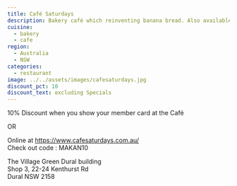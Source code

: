 ```yaml
---
title: Café Saturdays
description: Bakery café which reinventing banana bread. Also available Basque cheesecake, toastie and hot & cold drinks.
cuisine:
  - bakery
  - cafe
region:
  - Australia
  - NSW
categories:
  - restaurant
image: ../../assets/images/cafesaturdays.jpg
discount_pct: 10
discount_text: excluding Specials
---
```


10% Discount when you show your member card at the Café

OR

Online at https://www.cafesaturdays.com.au/  
Check out code : MAKAN10

The Village Green Dural building  
Shop 3, 22-24 Kenthurst Rd  
Dural NSW 2158
